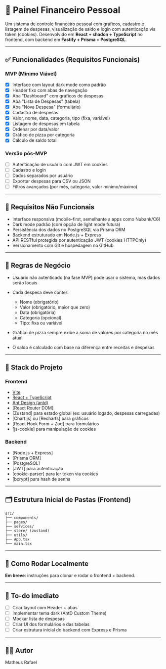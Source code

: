 # 💸 Painel Financeiro Pessoal

Um sistema de controle financeiro pessoal com gráficos, cadastro e listagem de despesas, visualização de saldo e login com autenticação via token (cookies). Desenvolvido em **React + shadcn + TypeScript** no frontend, com backend em **Fastify + Prisma + PostgreSQL**.

---

## ✅ Funcionalidades (Requisitos Funcionais)

### MVP (Mínimo Viável)

- [x] Interface com layout dark mode como padrão
- [x] Header fixo com abas de navegação
- [x] Aba "Dashboard" com gráficos de despesas
- [x] Aba "Lista de Despesas" (tabela)
- [x] Aba "Nova Despesa" (formulário)
- [x] Cadastro de despesas
- [x] Valor, nome, data, categoria, tipo (fixa, variável)
- [x] Listagem de despesas em tabela
- [x] Ordenar por data/valor
- [x] Gráfico de pizza por categoria
- [x] Cálculo de saldo total

### Versão pós-MVP

- [ ] Autenticação de usuário com JWT em cookies
- [ ] Cadastro e login
- [ ] Dados separados por usuário
- [ ] Exportar despesas para CSV ou JSON
- [ ] Filtros avançados (por mês, categoria, valor mínimo/máximo)

---

## 📐 Requisitos Não Funcionais

- Interface responsiva (mobile-first, semelhante a apps como Nubank/C6)
- Dark mode padrão (com opção de light mode futura)
- Persistência dos dados no PostgreSQL via Prisma ORM
- Backend estruturado em Node.js + Express
- API RESTful protegida por autenticação JWT (cookies HTTPOnly)
- Versionamento com Git e hospedagem no GitHub

---

## 🧠 Regras de Negócio

- Usuário não autenticado (na fase MVP) pode usar o sistema, mas dados serão locais
- Cada despesa deve conter:

  - Nome (obrigatório)
  - Valor (obrigatório, maior que zero)
  - Data (obrigatória)
  - Categoria (opcional)
  - Tipo: fixa ou variável

- Gráfico de pizza sempre exibe a soma de valores por categoria no mês atual
- O saldo é calculado com base na diferença entre receitas e despesas

---

## 🧱 Stack do Projeto

### Frontend

- [Vite](https://vitejs.dev/)
- [React + TypeScript](https://react.dev/)
- [Ant Design (antd)](https://ant.design/)
- \[React Router DOM]
- \[Zustand] para estado global (ex: usuário logado, despesas carregadas)
- \[Chart.js] ou \[Recharts] para gráficos
- \[React Hook Form + Zod] para formulários
- \[js-cookie] para manipulação de cookies

### Backend

- \[Node.js + Express]
- \[Prisma ORM]
- \[PostgreSQL]
- \[JWT] para autenticação
- \[cookie-parser] para ler token via cookies
- \[bcrypt] para hash de senha

---

## 🗂 Estrutura Inicial de Pastas (Frontend)

```
src/
├── components/
├── pages/
├── services/
├── store/ (zustand)
├── utils/
├── App.tsx
└── main.tsx
```

---

## 🚀 Como Rodar Localmente

**Em breve**: instruções para clonar e rodar o frontend + backend.

---

## 📌 To-do imediato

- [ ] Criar layout com Header + abas
- [ ] Implementar tema dark (AntD Custom Theme)
- [ ] Mockar lista de despesas
- [ ] Criar UI dos formulários e das tabelas
- [ ] Criar estrutura inicial do backend com Express e Prisma

---

## 🧑‍💻 Autor

Matheus Rafael
